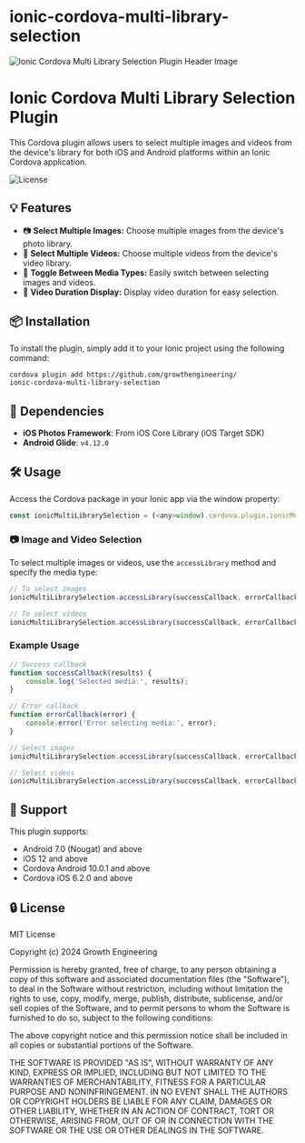 # ionic-cordova-multi-library-selection

![Ionic Cordova Multi Library Selection Plugin Header Image](https://github.com/user-attachments/assets/c8cd6dc6-12a2-4cdb-b1ab-9cc3e6d2543a)

# Ionic Cordova Multi Library Selection Plugin

This Cordova plugin allows users to select multiple images and videos from the device's library for both iOS and Android platforms within an Ionic Cordova application.

![License](https://img.shields.io/github/license/your-repo/ionic-cordova-multi-library-selection)

## 💡 Features

- 📷 **Select Multiple Images:** Choose multiple images from the device's photo library.
- 🎥 **Select Multiple Videos:** Choose multiple videos from the device's video library.
- 🔄 **Toggle Between Media Types:** Easily switch between selecting images and videos.
- 📏 **Video Duration Display:** Display video duration for easy selection.

## 📦 Installation

To install the plugin, simply add it to your Ionic project using the following command:

```bash
cordova plugin add https://github.com/growthengineering/
ionic-cordova-multi-library-selection
```

## 🔗 Dependencies

- **iOS Photos Framework**: From iOS Core Library (iOS Target SDK)
- **Android Glide**: `v4.12.0`

## 🛠 Usage

Access the Cordova package in your Ionic app via the window property:

```javascript
const ionicMultiLibrarySelection = (<any>window).cordova.plugin.ionicMultiLibrarySelection;
```

### 📷 Image and Video Selection

To select multiple images or videos, use the `accessLibrary` method and specify the media type:

```javascript
// To select images
ionicMultiLibrarySelection.accessLibrary(successCallback, errorCallback, { mediaType: ionicMultiLibrarySelection.MEDIA_TYPE.PICTURE });

// To select videos
ionicMultiLibrarySelection.accessLibrary(successCallback, errorCallback, { mediaType: ionicMultiLibrarySelection.MEDIA_TYPE.VIDEO });
```

### Example Usage

```javascript
// Success callback
function successCallback(results) {
    console.log('Selected media:', results);
}

// Error callback
function errorCallback(error) {
    console.error('Error selecting media:', error);
}

// Select images
ionicMultiLibrarySelection.accessLibrary(successCallback, errorCallback, { mediaType: ionicMultiLibrarySelection.MEDIA_TYPE.PICTURE });

// Select videos
ionicMultiLibrarySelection.accessLibrary(successCallback, errorCallback, { mediaType: ionicMultiLibrarySelection.MEDIA_TYPE.VIDEO });
```

## 📱 Support

This plugin supports:
- Android 7.0 (Nougat) and above
- iOS 12 and above
- Cordova Android 10.0.1 and above
- Cordova iOS 6.2.0 and above

## 🔒 License

MIT License

Copyright (c) 2024 Growth Engineering

Permission is hereby granted, free of charge, to any person obtaining a copy of this software and associated documentation files (the "Software"), to deal in the Software without restriction, including without limitation the rights to use, copy, modify, merge, publish, distribute, sublicense, and/or sell copies of the Software, and to permit persons to whom the Software is furnished to do so, subject to the following conditions:

The above copyright notice and this permission notice shall be included in all copies or substantial portions of the Software.

THE SOFTWARE IS PROVIDED "AS IS", WITHOUT WARRANTY OF ANY KIND, EXPRESS OR IMPLIED, INCLUDING BUT NOT LIMITED TO THE WARRANTIES OF MERCHANTABILITY, FITNESS FOR A PARTICULAR PURPOSE AND NONINFRINGEMENT. IN NO EVENT SHALL THE AUTHORS OR COPYRIGHT HOLDERS BE LIABLE FOR ANY CLAIM, DAMAGES OR OTHER LIABILITY, WHETHER IN AN ACTION OF CONTRACT, TORT OR OTHERWISE, ARISING FROM, OUT OF OR IN CONNECTION WITH THE SOFTWARE OR THE USE OR OTHER DEALINGS IN THE SOFTWARE.
```
